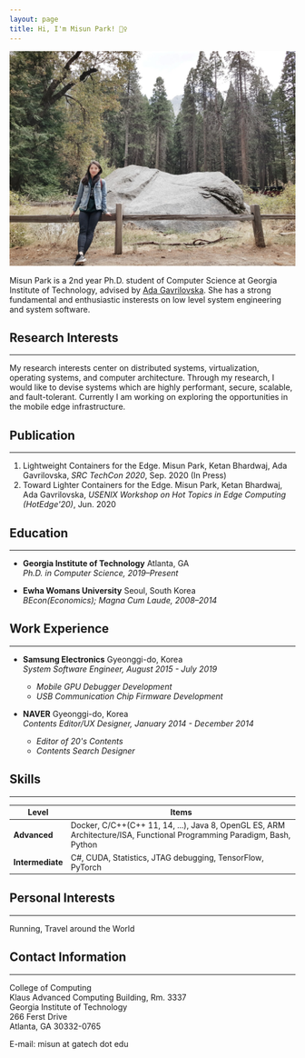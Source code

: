 ```yaml
---
layout: page
title: Hi, I'm Misun Park! 🙋‍♀️
---
```


![a pic of mine](../assets/img/mee.jpeg)

Misun Park is a 2nd year Ph.D. student of Computer Science at Georgia Institute of Technology, advised by [Ada Gavrilovska](https://www.cc.gatech.edu/home/ada/). She has a strong fundamental and enthusiastic insterests on low level system engineering and system software.



## Research Interests
---
My research interests center on distributed systems, virtualization, operating systems, and computer architecture. Through my research, I would like to devise systems which are highly performant, secure, scalable, and fault-tolerant. Currently I am working on exploring the opportunities in the mobile edge infrastructure.



## Publication
---
1. Lightweight Containers for the Edge. Misun Park, Ketan Bhardwaj, Ada Gavrilovska, *SRC TechCon 2020*, Sep. 2020 (In Press)
2. Toward Lighter Containers for the Edge. Misun Park, Ketan Bhardwaj, Ada Gavrilovska, *USENIX Workshop on Hot Topics in Edge Computing (HotEdge'20)*, Jun. 2020



## Education
---
- **Georgia Institute of Technology** Atlanta, GA  
*Ph.D. in Computer Science, 2019–Present*

- **Ewha Womans University** Seoul, South Korea  
*BEcon(Economics); Magna Cum Laude, 2008–2014*



## Work Experience
---
- **Samsung Electronics**  Gyeonggi-do, Korea  
*System Software Engineer, August 2015 - July 2019*
  - *Mobile GPU Debugger Development*
  - *USB Communication Chip Firmware Development*

- **NAVER**  Gyeonggi-do, Korea  
*Contents Editor/UX Designer, January 2014 - December 2014*
  - *Editor of 20's Contents*
  - *Contents Search Designer*

## Skills
---

Level|Items
-----|-----
**Advanced**|Docker, C/C++(C++ 11, 14, ...), Java 8, OpenGL ES, ARM Architecture/ISA, Functional Programming Paradigm, Bash, Python
**Intermediate**|C#, CUDA, Statistics, JTAG debugging, TensorFlow, PyTorch

## Personal Interests
---
Running, Travel around the World

## Contact Information
---
College of Computing  
Klaus Advanced Computing Building, Rm. 3337  
Georgia Institute of Technology  
266 Ferst Drive  
Atlanta, GA 30332-0765  

E-mail: misun at gatech dot edu
